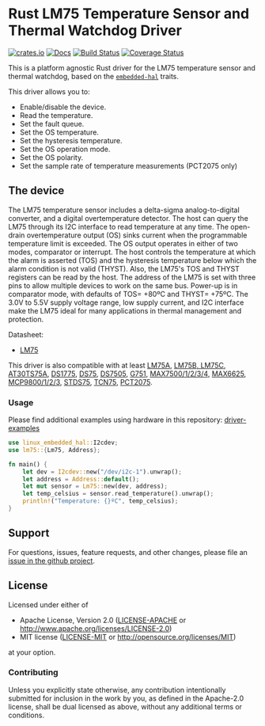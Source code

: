 # Rust LM75 Temperature Sensor and Thermal Watchdog Driver

[![crates.io](https://img.shields.io/crates/v/lm75.svg)](https://crates.io/crates/lm75)
[![Docs](https://docs.rs/lm75/badge.svg)](https://docs.rs/lm75)
[![Build Status](https://github.com/eldruin/lm75-rs/workflows/Build/badge.svg)](https://github.com/eldruin/lm75-rs/actions?query=workflow%3ABuild)
[![Coverage Status](https://coveralls.io/repos/github/eldruin/lm75-rs/badge.svg?branch=master)](https://coveralls.io/github/eldruin/lm75-rs?branch=master)

This is a platform agnostic Rust driver for the LM75 temperature sensor and thermal watchdog, based on the
[`embedded-hal`](https://github.com/rust-embedded/embedded-hal) traits.

This driver allows you to:

- Enable/disable the device.
- Read the temperature.
- Set the fault queue.
- Set the OS temperature.
- Set the hysteresis temperature.
- Set the OS operation mode.
- Set the OS polarity.
- Set the sample rate of temperature measurements (PCT2075 only) 

## The device

The LM75 temperature sensor includes a delta-sigma analog-to-digital converter, and a digital overtemperature detector.
The host can query the LM75 through its I2C interface to read temperature at any time. The open-drain overtemperature
output (OS) sinks current when the programmable temperature limit is exceeded. The OS output operates in either of two
modes, comparator or interrupt. The host controls the temperature at which the alarm is asserted (TOS) and the
hysteresis temperature below which the alarm condition is not valid (THYST). Also, the LM75's TOS and THYST registers
can be read by the host. The address of the LM75 is set with three pins to allow multiple devices to work on the same
bus. Power-up is in comparator mode, with defaults of TOS= +80ºC and THYST= +75ºC. The 3.0V to 5.5V supply voltage
range, low supply current, and I2C interface make the LM75 ideal for many applications in thermal management and
protection.

Datasheet:

- [LM75](https://datasheets.maximintegrated.com/en/ds/LM75.pdf)

This driver is also compatible with at least [LM75A], [LM75B, LM75C],
[AT30TS75A], [DS1775], [DS75], [DS7505], [G751], [MAX7500/1/2/3/4], [MAX6625], [MCP9800/1/2/3],
[STDS75], [TCN75], [PCT2075].

[AT30TS75A]: http://ww1.microchip.com/downloads/en/DeviceDoc/Atmel-8839-DTS-AT30TS75A-Datasheet.pdf

[DS1775]: https://datasheets.maximintegrated.com/en/ds/DS1775-DS1775R.pdf

[DS75]: https://datasheets.maximintegrated.com/en/ds/DS75.pdf

[DS7505]: https://datasheets.maximintegrated.com/en/ds/DS7505.pdf

[G751]: http://www.gmt.com.tw/product/datasheet/EDS-751.pdf

[LM75A]: https://www.nxp.com/docs/en/data-sheet/LM75A.pdf

[LM75B, LM75C]: http://www.ti.com/lit/ds/symlink/lm75b.pdf

[MAX6625]: https://datasheets.maximintegrated.com/en/ds/MAX6625-MAX6626.pdf

[MAX7500/1/2/3/4]: https://datasheets.maximintegrated.com/en/ds/MAX7500-MAX7504.pdf

[MCP9800/1/2/3]: http://ww1.microchip.com/downloads/en/DeviceDoc/21909d.pdf

[STDS75]: https://www.st.com/resource/en/datasheet/stds75.pdf

[TCN75]: http://ww1.microchip.com/downloads/en/DeviceDoc/21490D.pdf

[PCT2075]: https://www.nxp.com/docs/en/data-sheet/PCT2075.pdf

### Usage

Please find additional examples using hardware in this repository: [driver-examples]

[driver-examples]: https://github.com/eldruin/driver-examples

```rust
use linux_embedded_hal::I2cdev;
use lm75::{Lm75, Address};

fn main() {
    let dev = I2cdev::new("/dev/i2c-1").unwrap();
    let address = Address::default();
    let mut sensor = Lm75::new(dev, address);
    let temp_celsius = sensor.read_temperature().unwrap();
    println!("Temperature: {}ºC", temp_celsius);
}
```

## Support

For questions, issues, feature requests, and other changes, please file an
[issue in the github project](https://github.com/eldruin/lm75-rs/issues).

## License

Licensed under either of

* Apache License, Version 2.0 ([LICENSE-APACHE](LICENSE-APACHE) or
  http://www.apache.org/licenses/LICENSE-2.0)
* MIT license ([LICENSE-MIT](LICENSE-MIT) or
  http://opensource.org/licenses/MIT)

at your option.

### Contributing

Unless you explicitly state otherwise, any contribution intentionally submitted for inclusion in the work by you, as
defined in the Apache-2.0 license, shall be dual licensed as above, without any additional terms or conditions.

